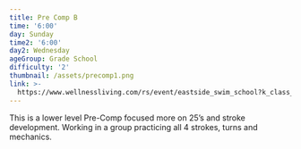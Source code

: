 ```yaml
---
title: Pre Comp B
time: '6:00'
day: Sunday
time2: '6:00'
day2: Wednesday
ageGroup: Grade School
difficulty: '2'
thumbnail: /assets/precomp1.png
link: >-
  https://www.wellnessliving.com/rs/event/eastside_swim_school?k_class_tab=12269&uid=0&id_class_tab=2
---
```

This is a lower level Pre-Comp focused more on 25’s and stroke development. Working in a group practicing all 4 strokes, turns and mechanics.
